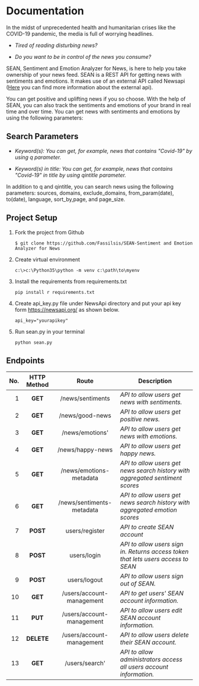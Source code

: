 # Documentation
In the midst of unprecedented health and humanitarian crises like the COVID-19 pandemic, the media is full of worrying headlines.

+ _Tired of reading disturbing news?_

+ _Do you want to be in control of the news you consume?_

SEAN, Sentiment and Emotion Analyzer for News, is here to help you take ownership of your news feed. SEAN is a REST API for getting news with sentiments and emotions. It makes use of an external API called Newsapi ([Here](https://newsapi.org/) you can find more information about the external api).

You can get positive and uplifting news if you so choose. With the help of SEAN, you can also track the sentiments and emotions of your brand in real time and over time. You can get news with sentiments and emotions by using the following parameters:

## Search Parameters

+ _Keyword(s): You can get, for example, news that contains "Covid-19" by using q parameter._

+ _Keyword(s) in title: You can get, for example, news that contains "Covid-19" in title by using qintitle parameter._


In addition to q and qintitle, you can search news using the following parameters: sources, domains, exclude_domains, from_param(date), to(date), language, sort_by,page, and page_size.

## Project Setup

1. Fork the project from Github
    ~~~
    $ git clone https://github.com/Fassilsis/SEAN-Sentiment and Emotion Analyzer for News
    ~~~
2. Create virtual environment
    ~~~
    c:\>c:\Python35\python -m venv c:\path\to\myenv
    ~~~
3. Install the requirements from requirements.txt
    ~~~
    pip install r requirements.txt
    ~~~
4. Create api_key.py file under NewsApi directory and put your api key form https://newsapi.org/ as shown below.
    ~~~
    api_key="yourapikey"
    ~~~   
   
4. Run sean.py in your terminal
    ~~~
    python sean.py
    ~~~

## Endpoints


**No.** | **HTTP Method**   | **Route** | **Description**
---:|:---:|:---:| ---
1 |**GET** | /news/sentiments | _API to allow users get news with sentiments._
2 |**GET** | /news/good-news | _API to allow users get positive news._
3 |**GET** | /news/emotions' | _API to allow users get news with emotions._
4 |**GET** | /news/happy-news | _API to allow users get happy news._
5 |**GET** | /news/emotions-metadata| _API to allow users get news search history with aggregated sentiment scores_
6 |**GET** | /news/sentiments-metadata| _API to allow users get news search history with aggregated emotion scores_
7 |**POST** | users/register | _API to create SEAN account_
8 |**POST** | users/login | _API to allow users sign in. Returns access token that lets users access to SEAN_
9 |**POST** | users/logout | _API to allow users sign out of SEAN._
10 |**GET** | /users/account-management | _API to get users' SEAN account information._
11 |**PUT** | /users/account-management | _API to allow users edit SEAN account information._
12 |**DELETE** | /users/account-management | _API to allow users delete their SEAN account._
13 |**GET** | /users/search'| _API to allow administrators access all users account information._
